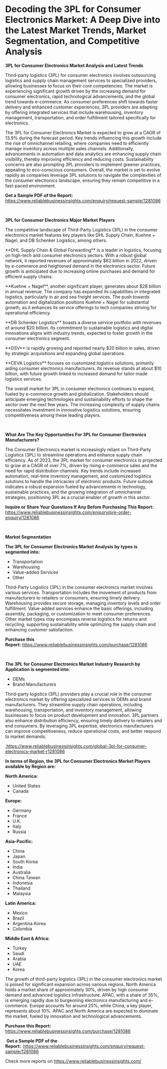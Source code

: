 <p><h1>Decoding the 3PL for Consumer Electronics Market: A Deep Dive into the Latest Market Trends, Market Segmentation, and Competitive Analysis</h1></p><p><strong>3PL for Consumer Electronics Market Analysis and Latest Trends</strong></p>
<p><p>Third-party logistics (3PL) for consumer electronics involves outsourcing logistics and supply chain management services to specialized providers, allowing businesses to focus on their core competencies. The market is experiencing significant growth driven by the increasing demand for consumer electronics, rapid technological advancements, and the global trend towards e-commerce. As consumer preferences shift towards faster delivery and enhanced customer experiences, 3PL providers are adapting by offering integrated services that include warehousing, inventory management, transportation, and order fulfillment tailored specifically for electronics.</p><p>The 3PL for Consumer Electronics Market is expected to grow at a CAGR of 13.9% during the forecast period. Key trends influencing this growth include the rise of omnichannel retailing, where companies need to efficiently manage inventory across multiple sales channels. Additionally, advancements in automation and data analytics are enhancing supply chain visibility, thereby improving efficiency and reducing costs. Sustainability concerns are also prompting 3PL providers to implement greener practices, appealing to eco-conscious consumers. Overall, the market is set to evolve rapidly as companies leverage 3PL solutions to navigate the complexities of the consumer electronics landscape, ensuring they remain competitive in a fast-paced environment.</p></p>
<p><strong>Get a Sample PDF of the Report:&nbsp;</strong> <a href="https://www.reliablebusinessinsights.com/enquiry/request-sample/1281086?utm_campaign=3062&utm_medium=2&utm_source=Github&utm_content=ia&utm_term=24032025&utm_id=3pl-for-consumer-electronics">https://www.reliablebusinessinsights.com/enquiry/request-sample/1281086</a></p>
<p>&nbsp;</p>
<p><strong>3PL for Consumer Electronics Major Market Players</strong></p>
<p><p>The competitive landscape of Third-Party Logistics (3PL) in the consumer electronics market features key players like DHL Supply Chain, Kuehne + Nagel, and DB Schenker Logistics, among others. </p><p>**DHL Supply Chain & Global Forwarding** is a leader in logistics, focusing on high-tech and consumer electronics sectors. With a robust global network, it reported revenues of approximately $82 billion in 2022, driven by e-commerce and heightened demand in the electronics sector. Future growth is anticipated due to increasing online purchases and demand for efficient supply chains.</p><p>**Kuehne + Nagel**, another significant player, generates about $28 billion in annual revenue. The company has expanded its capabilities in integrated logistics, particularly in air and sea freight services. The push towards automation and digitalization positions Kuehne + Nagel for substantial growth, as it enhances its service offerings to tech companies striving for operational efficiency.</p><p>**DB Schenker Logistics** boasts a diverse service portfolio with revenues of around $20 billion. Its commitment to sustainable logistics and digital innovations aligns with industry trends, expected to foster growth in the consumer electronics segment. </p><p>**DSV** is rapidly growing and reported nearly $20 billion in sales, driven by strategic acquisitions and expanding global operations. </p><p>**CEVA Logistics** focuses on customized logistics solutions, primarily aiding consumer electronics manufacturers. Its revenue stands at about $10 billion, with future growth linked to increased demand for tailor-made logistics services.</p><p>The overall market for 3PL in consumer electronics continues to expand, fueled by e-commerce growth and globalization. Stakeholders should anticipate emerging technologies and sustainability efforts to shape the sector over the next few years. The increasing complexity of supply chains necessitates investment in innovative logistics solutions, ensuring competitiveness among these leading players.</p></p>
<p>&nbsp;</p>
<p><strong>What Are The Key Opportunities For 3PL for Consumer Electronics Manufacturers?</strong></p>
<p><p>The Consumer Electronics market is increasingly reliant on Third-Party Logistics (3PL) to streamline operations and enhance supply chain efficiency. As of 2023, the 3PL market for consumer electronics is projected to grow at a CAGR of over 7%, driven by rising e-commerce sales and the need for rapid distribution channels. Key trends include increased automation, real-time inventory management, and customized logistics solutions to handle the intricacies of electronic products. Future outlook indicates a robust expansion fueled by advancements in technology, sustainable practices, and the growing integration of omnichannel strategies, positioning 3PL as a crucial enabler of growth in this sector.</p></p>
<p><strong>Inquire or Share Your Questions If Any Before Purchasing This Report:</strong> <a href="https://www.reliablebusinessinsights.com/enquiry/pre-order-enquiry/1281086?utm_campaign=3062&utm_medium=2&utm_source=Github&utm_content=ia&utm_term=24032025&utm_id=3pl-for-consumer-electronics">https://www.reliablebusinessinsights.com/enquiry/pre-order-enquiry/1281086</a></p>
<p>&nbsp;</p>
<p><strong>Market Segmentation</strong></p>
<p><strong>The 3PL for Consumer Electronics Market Analysis by types is segmented into:</strong></p>
<p><ul><li>Transportation</li><li>Warehousing</li><li>Value-added Services</li><li>Other</li></ul></p>
<p><p>Third-Party Logistics (3PL) in the consumer electronics market involves various services. Transportation includes the movement of products from manufacturers to retailers or consumers, ensuring timely delivery. Warehousing provides secure storage, managing inventory levels and order fulfillment. Value-added services enhance the basic offerings, including assembly, packaging, or customization to meet consumer preferences. Other market types may encompass reverse logistics for returns and recycling, supporting sustainability while optimizing the supply chain and enhancing customer satisfaction.</p></p>
<p><strong>Purchase this Report:&nbsp;</strong><a href="https://www.reliablebusinessinsights.com/purchase/1281086?utm_campaign=3062&utm_medium=2&utm_source=Github&utm_content=ia&utm_term=24032025&utm_id=3pl-for-consumer-electronics">https://www.reliablebusinessinsights.com/purchase/1281086</a></p>
<p>&nbsp;</p>
<p><strong>The 3PL for Consumer Electronics Market Industry Research by Application is segmented into:</strong></p>
<p><ul><li>OEMs</li><li>Brand Manufacturers</li></ul></p>
<p><p>Third-party logistics (3PL) providers play a crucial role in the consumer electronics market by offering specialized services to OEMs and brand manufacturers. They streamline supply chain operations, including warehousing, transportation, and inventory management, allowing businesses to focus on product development and innovation. 3PL partners also enhance distribution efficiency, ensuring timely delivery to retailers and end consumers. By leveraging 3PL expertise, electronics manufacturers can improve competitiveness, reduce operational costs, and better respond to market demands.</p></p>
<p><a href="https://www.reliablebusinessinsights.com/global-3pl-for-consumer-electronics-market-r1281086?utm_campaign=3062&utm_medium=2&utm_source=Github&utm_content=ia&utm_term=24032025&utm_id=3pl-for-consumer-electronics">&nbsp;https://www.reliablebusinessinsights.com/global-3pl-for-consumer-electronics-market-r1281086</a></p>
<p><strong>In terms of Region, the 3PL for Consumer Electronics Market Players available by Region are:</strong></p>
<p>
    <p> <strong> North America: </strong>
        <ul>
            <li>United States</li>
            <li>Canada</li>
        </ul>
        </p> 
    <p> <strong> Europe: </strong>
        <ul>
            <li>Germany</li>
            <li>France</li>
            <li>U.K.</li>
            <li>Italy</li>
            <li>Russia</li>
        </ul>
        </p> 
    <p> <strong> Asia-Pacific: </strong>
        <ul>
            <li>China</li>
            <li>Japan</li>
            <li>South Korea</li>
            <li>India</li>
            <li>Australia</li>
            <li>China Taiwan</li>
            <li>Indonesia</li>
            <li>Thailand</li>
            <li>Malaysia</li>
        </ul>
        </p> 
    <p> <strong> Latin America: </strong>
        <ul>
            <li>Mexico</li>
            <li>Brazil</li>
            <li>Argentina Korea</li>
            <li>Colombia</li>
        </ul>
        </p> 
    <p> <strong> Middle East & Africa: </strong>
        <ul>
            <li>Turkey</li>
            <li>Saudi</li>
            <li>Arabia</li>
            <li>UAE</li>
            <li>Korea</li>
        </ul>
    </p>
    </p>
<p><p>The growth of third-party logistics (3PL) in the consumer electronics market is poised for significant expansion across various regions. North America holds a market share of approximately 30%, driven by high consumer demand and advanced logistics infrastructure. APAC, with a share of 35%, is emerging rapidly due to burgeoning electronics manufacturing and e-commerce. Europe accounts for around 25%, while China, a key player, represents about 10%. APAC and North America are expected to dominate the market, fueled by innovation and technological advancements.</p></p>
<p><strong>Purchase this Report: </strong><a href="https://www.reliablebusinessinsights.com/purchase/1281086?utm_campaign=3062&utm_medium=2&utm_source=Github&utm_content=ia&utm_term=24032025&utm_id=3pl-for-consumer-electronics">https://www.reliablebusinessinsights.com/purchase/1281086</a></p>
<p>&nbsp;<strong>Get a Sample PDF of the Report:&nbsp;&nbsp;</strong><a href="https://www.reliablebusinessinsights.com/enquiry/request-sample/1281086?utm_campaign=3062&utm_medium=2&utm_source=Github&utm_content=ia&utm_term=24032025&utm_id=3pl-for-consumer-electronics">https://www.reliablebusinessinsights.com/enquiry/request-sample/1281086</a></p>
<p><strong></strong></p>
<p>Check more reports on <a href="https://www.reliablebusinessinsights.com/?utm_campaign=3062&utm_medium=2&utm_source=Github&utm_content=ia&utm_term=24032025&utm_id=3pl-for-consumer-electronics">https://www.reliablebusinessinsights.com/</a></p>